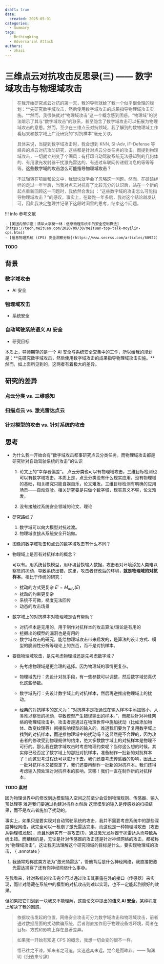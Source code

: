 ```yaml
---
draft: true
date:
  created: 2025-05-01
categories:
  - Summary
tags:
  - Rethingking
  - Adversarial Attack
authors:
  - zhazi
---
```


# 三维点云对抗攻击反思录(三) —— 数字域攻击与物理域攻击

> 在我开始研究点云对抗的第一天，我的导师就给了我一个似乎很合理的规划：**先研究数字域攻击，然后使用数字域攻击的成果指导物理域攻击实施。**然而，我很快就对“物理域攻击”这一个概念感到困惑。“物理域”的说法暗示了其与“数字域攻击”的联系，甚至隐含了数字域攻击可以拓展为物理域攻击的意思。然而，至少在三维点云对抗领域，我了解到的数物理域工作看起来和数字域上广泛研究的“对抗样本”毫无关联。  

> 具体来说，当提到数字域攻击时，我会想到 KNN, SI-Adv, IF-Defense 等经典的点云对抗攻防研究，这些都是针对点云分类任务的攻击。而提到物理域攻击，一切就立刻变了个画风：有打印自动驾驶系统无法感知到的几何体的、有用激光发射器干扰激光雷达的、有通过车联网传递假消息的等等等等。**这些数字域的攻击怎么可能指导物理域攻击？**  

> 不过辗转在项目和论文中，我很快就学会了忽略这一问题。然而，在磕磕绊绊的走过一年半后，当我对点云对抗有了比较充分的认识后，站在一个新的起点重新回顾这一问题时，我依然会发出 ：“这些数字域的攻击怎么可能指导物理域攻击？”的感叹。事实上，在蹉跎一年多后，我对这个结论越发认可，因此我决定整理并记录下这段时间里的思考，结束这个问题。

!!! info 参考文献

    - [美团内部讲座｜清华大学莫一林：信息物理系统中的安全控制算法](https://tech.meituan.com/2020/09/30/meituan-top-talk-moyilin-cps.html)
    - [信息物理系统 (CPS) 安全洞察分析](https://www.secrss.com/articles/60922)

**TODO**

## 背景

### 数字域攻击

- AI 安全

### 物理域攻击

- 系统安全

### 自动驾驶系统语义 AI 安全

- 研究目标

本质上，导师期望的是一个 AI 安全与系统安全交集中的工作，所以给我的规划是：**先研究数字域攻击，然后使用数字域攻击的成果指导物理域攻击实施。**然而，如上面所见到的，这两者有着极大的差异。

## 研究的差异

### 点云分类 vs. 三维感知

### 扫描点云 vs. 激光雷达点云

### 针对模型的攻击 vs. 针对系统的攻击 

## 思考

- 为什么我一开始会有“数字域攻击都事研究点云分类任务，而物理域攻击都是研究针对自动驾驶系统的攻击”的认识

    1. 论文上的“幸存者偏差”。 点云分类也可以有物理域攻击，三维目标检测也可以有数字域攻击。本质上是，点云分类没有什么现实应用，没有物理域的基础，相关研究只能自娱自乐，论文难发。三维目标检测有明确的应用场景——自动驾驶。相关研究要是只做个数字域，现实意义不够，论文难发。

    2. 没有接触过系统安全领域的论文、理论

- 研究路线？

    1. 数字域可以向大模型对抗过渡。
    2. 物理域直接从系统安全开始做。

- 图像的数字域攻击和点云的数字域攻击有什么不同？

- 物理域上是否有对抗样本的概念？

    可以有。用系统替换模型，用环境替换输入数据，攻击者对环境添加人类难以察觉的扰动，导致系统出错，这里，攻击者修改后的环境，**就是物理域的对抗样本**。相比于传统的研究：

    - 扰动的方式更复杂 $E' = M_{adv}(E)$
    - 扰动的约束更复杂
    - 系统不可微，梯度无法回传
    - 动态的攻击场景

- 数字域上的对抗样本对物理域是否有帮助？

    - 对抗样本是无用的，用于制作对抗样本的攻击算法/理论是有用的
    - 挖掘出的模型的漏洞也是有用的
    - 数字域攻击的研究，能给物理域攻击带来启发的，是算法的设计方式、模型的脆弱性分析等理论上的东西，而不是对抗样本。

- 要做物理域攻击，是先考虑物理域还是先考虑数字域？

    - 先考虑物理域是更合理的选择。因为物理域的事情更复杂。

    - 物理域先行：先设计对抗手段，有一些参数可以调整，然后数字域仿真优化这些参数。
    - 数字域先行：先设计数字域上的对抗样本，然后再逆推出物理域上的扰动。

    - 经典的对抗样本的定义为：“对抗样本是指通过在输入样本中添加微小、人类难以察觉的扰动，导致模型产生错误输出的样本。”，而那些针对神经网络的物理域攻击中，攻击者是通过在物理世界中施加扰动（比如添加物体、改变纹理等）间接影响模型的输入的。难道我们要为了复用数字域上找到的对抗样本，而逆推物理域中的扰动吗？这显然是不合理的，因为攻击者的修改受到物理规律的约束，绝大多数数字域上的对抗样本是物理不可行的。那么我在数字域攻击时考虑物理约束呢？当你这么想的时候，其实你已经否定了数字域上的那批对抗样本，准备制作一批新的对抗样本了！而这思考过程还可以进行下去，我们还要考虑传感器的影响，因此上一批对抗样本又被否定了，我们还要再制作一批新的对抗样本。我们还得考虑输入预处理对对抗样本的影响，天哪！我们一直在制作新的对抗样本。



**TODO 素材**

因为物理世界中的修改到达模型输入空间之前至少会受到物理规则、传感器、输入预处理等
难道我们要通过构建对抗样本然后
这里模型的输入是传感器的扫描结果，而不是攻击者施加了扰动的。

事实上，如果只是要实现对自动驾驶系统的攻击，我并不需要考虑系统中的那些深度神经网络，我完全可以一枪崩了激光雷达完事，而这也是一种物理域攻击（攻击从物理域发起），而且也确实有一类攻击(1)，通过激光发射器干扰雷达从而导致系统出错。而糟糕的是，无论是针对传感器的攻击还是针对神经网络的攻击，都被称为“物理域攻击”。这让我无法理解这个研究领域的目标是什么，要实现物理域的攻击，
{ .annotate }

1. 我通常戏称这类方法为“激光捅雷达”，管他背后是什么神经网络，我直接把激光雷达捅穿了还有你神经网络什么事:sweat_smile:。

在我看来，针对系统的攻击完全可以通过攻击其暴露在外的接口（传感器）来实现，而针对隐藏在系统中的模型的对抗攻击则难以实现，也不一定能起到很好的效果。

但如果把它们划到一块我又不能理解，这篇论文中提出的**语义 AI 安全**，某种程度上解决了我的困惑。

> 依据攻击发起的位置，网络安全攻击可分为数字域攻击和物理域攻击，前者通过数据层面的扰动欺骗系统，后者则直接作用于物理设备或环境，两者在目标、方式和影响上存在显著差异。

> 如果我一开始有知道 CPS 的概念，我想一切会变的很不一样。

> 悟已往之不谏，知来者之可追。实迷途其未远，觉今是而昨非。—— 陶渊明《归去来兮辞》
